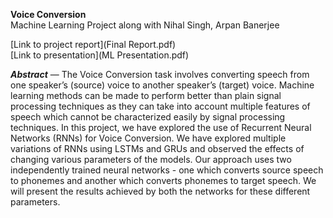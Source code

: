 ﻿---
layout: page
permalink: /voice_conversion
---

**Voice Conversion**<br/>
Machine Learning Project along with Nihal Singh, Arpan Banerjee

[Link to project report](Final Report.pdf)<br/>
[Link to presentation](ML Presentation.pdf)

***Abstract*** — The Voice Conversion task involves converting speech from one speaker’s (source) voice to another speaker’s (target) voice. Machine learning methods can be made to perform better than plain signal processing techniques as they can take into account multiple features of speech which cannot be characterized easily by signal processing techniques. In this project, we have explored the use of Recurrent Neural Networks (RNNs) for Voice Conversion. We have explored multiple variations of RNNs using LSTMs and GRUs and observed the effects of changing various parameters of the models. Our approach uses two independently trained neural networks - one which converts source speech to phonemes and another which converts phonemes to target speech. We will present the results achieved by both the networks for these different parameters.